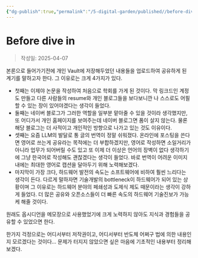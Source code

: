 ```yaml
---
{"dg-publish":true,"permalink":"/5-digital-garden/published//before-dive-in/","created":"2025-04-07T09:30:14.738+09:00"}
---
```



# Before dive in

> 작성일: 2025-04-07


본론으로 들어가기전에 개인 Vault에 저장해두었던 내용들을 업로드하여 공유하게 된 계기를 말하고자 한다. 
그 이유로는 크게 4가지가 있다.
- 첫째는 이제야 논문을 작성하여 처음으로 학회를 가게 된 것이다. 막 링크드인 계정도 만들고 다른 사람들의 resume와 개인 블로그들을 보다보니깐 나 스스로도 어필할 수 있는 장이 있어야겠다는 생각이 들었다.
- 둘째는 네이버 블로그가 그러한 역할을 일부분 맡아줄 수 있을 것이라 생각했지만, 또 어디가서 개인 홈페이지를 보여주는데 네이버 블로그면 폼이 살지 않는다. 물론 해당 블로그는 더 사적이고 개인적인 방향으로 나가고 있는 것도 이유이다.
- 셋째는 요즘 LLM의 발달로 통 글의 번역이 정말 쉬워졌다. 온라인에 포스팅을 쓴다면 영어로 쓰는게 공유라는 목적에는 더 부합하겠지만, 영어로 작성하면 소일거리가 아니라 업무가 되어버릴 수도 있고 또 이제 더 이상은 언어의 장벽이 없다 생각하기에 그냥 한국어로 작성해도 괜찮겠다는 생각이 들었다. 바로 번역이 어려운 이미지 내에는 최대한 영어로 캡션을 달아두기 위해 노력해보겠다.
- 마지막이 가장 크다, 하드웨어 발전의 속도는 소프트웨어에 비하여 훨씬 느리다는 생각이 든다. 다르게 말하자면 기술개발의 bottleneck이 하드웨어가 되어 있는 상황이며 그 이유로는 하드웨어 분야의 페쇄성과 도제식 제도 때문이라는 생각이 강하게 들었다. 더 많은 공유와 오픈소스들이 더 빠른 속도의 하드웨어 기술진보가 가능케 해줄 것이다.

원래도 옵시디언을 메모장으로 사용했었기에 크게 노력하지 않아도 지식과 경험들을 공유할 수 있었으면 한다.

한가지 걱정으로는 어디서부터 저작권이고, 어디서부터 반도체 어쩌구 법에 의한 내용인지 모르겠다는 것이다... 문제가 터지지 않았으면 싶은 마음에 기초적인 내용부터 정리해보겠다.